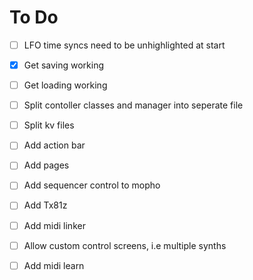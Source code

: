 
# To Do

- [ ] LFO time syncs need to be unhighlighted at start
- [x] Get saving working
- [ ] Get loading working
- [ ] Split contoller classes and manager into seperate file
- [ ] Split kv files
- [ ] Add action bar
- [ ] Add pages
- [ ] Add sequencer control to mopho
- [ ] Add Tx81z
- [ ] Add midi linker
- [ ] Allow custom control screens, i.e multiple synths
- [ ] Add midi learn

